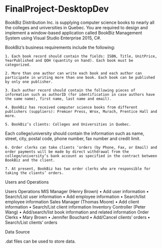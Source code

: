 # FinalProject-DesktopDev

BookBiz Distribution Inc. is supplying computer science books to nearly all the colleges and universities in Quebec. You are required to design and implement a window-based application called BookBiz Management System using Visual Studio Enterprise 2015, C#.

BookBiz’s business requirements include the following:

    1. Each book record should contain the fields: ISBN, Title, UnitPrice, YearPublished and QOH (quantity on hand). Each book must be categorized.

    2. More than one author can write each book and each author can participate in writing more than one book. Each book can be published by only one publisher.

    3. Each author record should contain the following pieces of information such as authorID (for identification in case authors have the same name), first name, last name and email).

    4. BookBiz has received computer science books from different publishers (suppliers): Premier Press, Wrox, Murach, Prentice Hall and more.

    5. BookBiz’s clients: Colleges and Universities in Quebec.
Each college/university should contain the information such as name, street, city, postal code, phone number, fax number and credit limit.

    6. Order clerks can take clients ‘orders (by Phone, Fax, or Email) and order payments will be made by direct withdrawal from the college/university‘s bank account as specified in the contract between BookBiz and the client.

    7. At present, BookBiz has two order clerks who are responsible for taking the clients’ orders.


Users and Operations

Users
Operations
MIS Manager (Henry Brown)
    • Add user information
    • Search/List user information
    • Add employee information
    • Search/list employee information
Sales Manager (Thomas Moore)
    • Add client information
    • Search/List client information
Inventory Controller
(Peter Wang)
    • Add/search/list book information and related information
Order Clerks
    • Mary Brown
    • Jennifer Bouchard
    • Add/Cancel clients’ orders
    • Search/List clients’ orders


Data Source

.dat files can be used to store data.
